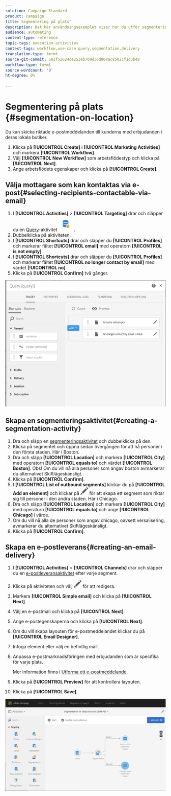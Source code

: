 ```yaml
---
solution: Campaign Standard
product: campaign
title: Segmentering på plats"
description: Det här användningsexemplet visar hur du utför segmentering på plats.
audience: automating
content-type: reference
topic-tags: execution-activities
context-tags: workflow,use-case,query,segmentation,delivery
translation-type: tm+mt
source-git-commit: 501f52624ce253eb7b0d36d908ac8502cf1d3b48
workflow-type: tm+mt
source-wordcount: '0'
ht-degree: 0%

---
```



# Segmentering på plats {#segmentation-on-location}

Du kan skicka riktade e-postmeddelanden till kunderna med erbjudanden i deras lokala butiker.

1. Klicka på **[!UICONTROL Create]** i **[!UICONTROL Marketing Activities]** och markera **[!UICONTROL Workflow]**.
1. Välj **[!UICONTROL New Workflow]** som arbetsflödestyp och klicka på **[!UICONTROL Next]**.
1. Ange arbetsflödets egenskaper och klicka på **[!UICONTROL Create]**.

## Välja mottagare som kan kontaktas via e-post{#selecting-recipients-contactable-via-email}

1. I **[!UICONTROL Activities]** > **[!UICONTROL Targeting]** drar och släpper du en [Query](../../automating/using/query.md)-aktivitet ![](assets/query.png).
1. Dubbelklicka på aktiviteten.
1. I **[!UICONTROL Shortcuts]** drar och släpper du **[!UICONTROL Profiles]** och markerar fältet **[!UICONTROL email]** med operatorn **[!UICONTROL is not empty]**.
1. I **[!UICONTROL Shortcuts]** drar och släpper du **[!UICONTROL Profiles]** och markerar fältet **[!UICONTROL no longer contact by email]** med värdet **[!UICONTROL no]**.
1. Klicka på **[!UICONTROL Confirm]** två gånger.

![](assets/wf-complement-query.png)

## Skapa en segmenteringsaktivitet{#creating-a-segmentation-activity}

1. Dra och släpp en [segmenteringsaktivitet](../../automating/using/segmentation.md) och dubbelklicka på den.
1. Klicka på segmentet och öppna sedan övergången för att nå personer i den första staden. Här i Boston.
1. Dra och släpp **[!UICONTROL Location]** och markera **[!UICONTROL City]** med operatorn **[!UICONTROL equals to]** och värdet **[!UICONTROL Boston]**.
Obs! Om du vill nå alla personer som angav boston avmarkerar du alternativet Skiftlägeskänsligt.
1. Klicka på **[!UICONTROL Confirm]**.
1. I **[!UICONTROL List of outbound segments]** klickar du på **[!UICONTROL Add an element]** och klickar på ![](assets/edit_darkgrey-24px.png) för att skapa ett segment som riktar sig till personer i den andra staden. Här i Chicago.
1. Dra och släpp **[!UICONTROL Location]** och markera **[!UICONTROL City]** med operatorn **[!UICONTROL equals to]** och ange **[!UICONTROL Chicago]** i värde.
1. Om du vill nå alla de personer som angav chicago, oavsett versalisering, avmarkerar du alternativet Skiftlägeskänsligt.
1. Klicka på **[!UICONTROL Confirm]**.

## Skapa en e-postleverans{#creating-an-email-delivery}

1. I **[!UICONTROL Activities]** > **[!UICONTROL Channels]** drar och släpper du en [e-postleveransaktivitet](../../automating/using/email-delivery.md) efter varje segment.
1. Klicka på aktiviteten och välj ![](assets/edit_darkgrey-24px.png) för att redigera.
1. Markera **[!UICONTROL Simple email]** och klicka på **[!UICONTROL Next]**.
1. Välj en e-postmall och klicka på **[!UICONTROL Next]**.
1. Ange e-postegenskaperna och klicka på **[!UICONTROL Next]**.
1. Om du vill skapa layouten för e-postmeddelandet klickar du på **[!UICONTROL Email Designer]**.
1. Infoga element eller välj en befintlig mall.
1. Anpassa e-postmarknadsföringen med erbjudanden som är specifika för varje plats.

   Mer information finns i [Utforma ett e-postmeddelande](../../designing/using/designing-from-scratch.md#designing-an-email-content-from-scratch).

1. Klicka på **[!UICONTROL Preview]** för att kontrollera layouten.
1. Klicka på **[!UICONTROL Save]**.

![](assets/wf-segmentation-location.png)

